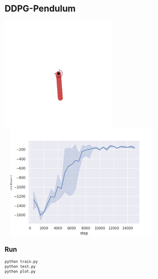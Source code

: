 # DDPG-Pendulum

<p align='center'>
  <img src="samples/30.gif" height=350 style="float:left"/>
  <img src="samples/figure.png" height=350/>
</p>

## Run
```shell
python train.py
python test.py
python plot.py
```
